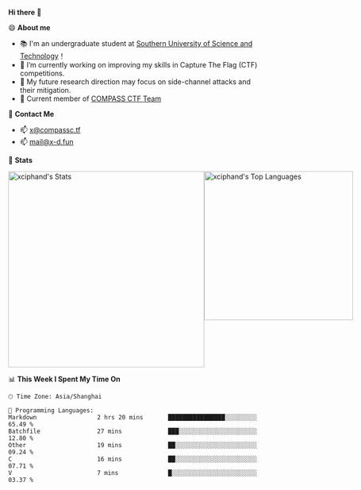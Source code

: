 **Hi there** 👋


😄 **About me**

- 📚 I'm an undergraduate student at [Southern University of Science and Technology](https://www.sustech.edu.cn)！
- 🌱 I’m currently working on improving my skills in Capture The Flag (CTF) competitions.
- 🔭 My future research direction may focus on side-channel attacks and their mitigation.
- 🚩 Current member of [COMPASS CTF Team](https://blog.compassc.tf/) 

👋 **Contact Me**

- 📫 [x@compassc.tf](mailto:x@compassc.tf)
- 📫 [mail@x-d.fun](mailto:mail@x-d.fun)

🌟 **Stats**

<div style="display: flex; justify-content: space-between;">
  <img src="https://github-readme-stats-ten-dusky-26.vercel.app/api?username=xciphand&theme=vue-dark&show_icons=true&hide_border=true&count_private=true" alt="xciphand's Stats" width="395" />
  <img src="https://github-readme-stats-ten-dusky-26.vercel.app/api/top-langs/?username=xciphand&theme=vue-dark&show_icons=true&hide_border=true&layout=compact" alt="xciphand's Top Languages" width="300" />
</div>


<!--START_SECTION:waka-->
📊 **This Week I Spent My Time On** 

```text
🕑︎ Time Zone: Asia/Shanghai

💬 Programming Languages: 
Markdown                 2 hrs 20 mins       ████████████████░░░░░░░░░   65.49 % 
Batchfile                27 mins             ███░░░░░░░░░░░░░░░░░░░░░░   12.80 % 
Other                    19 mins             ██░░░░░░░░░░░░░░░░░░░░░░░   09.24 % 
C                        16 mins             ██░░░░░░░░░░░░░░░░░░░░░░░   07.71 % 
V                        7 mins              █░░░░░░░░░░░░░░░░░░░░░░░░   03.37 % 
```


<!--END_SECTION:waka-->
